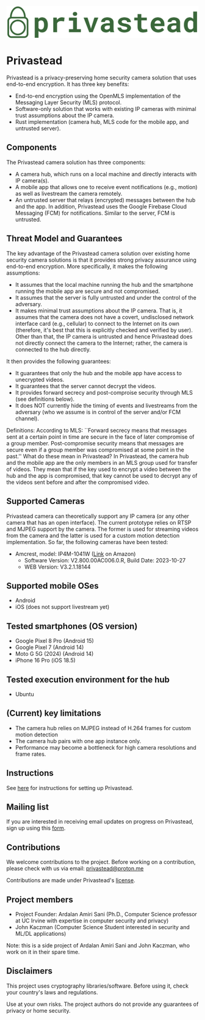 <p align="center">
  <img src="https://github.com/privastead/images/blob/main/banner.svg" alt="Privastead" />
</p>

# Privastead

Privastead is a privacy-preserving home security camera solution that uses end-to-end encryption.
It has three key benefits:

* End-to-end encryption using the OpenMLS implementation of the Messaging Layer Security (MLS) protocol.
* Software-only solution that works with existing IP cameras with minimal trust assumptions about the IP camera.
* Rust implementation (camera hub, MLS code for the mobile app, and untrusted server).

## Components

The Privastead camera solution has three components:

* A camera hub, which runs on a local machine and directly interacts with IP camera(s).
* A mobile app that allows one to receive event notifications (e.g., motion) as well as livestream the camera remotely.
* An untrusted server that relays (encrypted) messages between the hub and the app. In addition, Privastead uses the Google Firebase Cloud Messaging (FCM) for notifications. Similar to the server, FCM is untrusted.

## Threat Model and Guarantees

The key advantage of the Privastead camera solution over existing home security camera solutions is that it provides strong privacy assurance using end-to-end encryption.
More specifically, it makes the following assumptions:

* It assumes that the local machine running the hub and the smartphone running the mobile app are secure and not compromised.
* It assumes that the server is fully untrusted and under the control of the adversary.
* It makes minimal trust assumptions about the IP camera. That is, it assumes that the camera does not have a covert, undisclosed network interface card (e.g., cellular) to connect to the Internet on its own (therefore, it's best that this is explicitly checked and verified by user). Other than that, the IP camera is untrusted and hence Privastead does not directly connect the camera to the Internet; rather, the camera is connected to the hub directly.

It then provides the following guarantees:

* It guarantees that only the hub and the mobile app have access to unecrypted videos.
* It guarantees that the server cannot decrypt the videos.
* It provides forward secrecy and post-comproise security through MLS (see definitions below).
* It does NOT currently hide the timing of events and livestreams from the adversary (who we assume is in control of the server and/or FCM channel).

Definitions: According to MLS: ``Forward secrecy means that messages sent at a certain point in time are secure in the face of later compromise of a group member. Post-compromise security means that messages are secure even if a group member was compromised at some point in the past.''
What do these mean in Privastead?
In Privastead, the camera hub and the mobile app are the only members in an MLS group used for transfer of videos.
They mean that if the key used to encrypt a video between the hub and the app is compromised, that key cannot be used to decrypt any of the videos sent before and after the compromised video.

## Supported Cameras

Privastead camera can theoretically support any IP camera (or any other camera that has an open interface).
The current prototype relies on RTSP and MJPEG support by the camera.
The former is used for streaming videos from the camera and the latter is used for a custom motion detection implementation.
So far, the following cameras have been tested:

* Amcrest, model: IP4M-1041W ([Link](https://www.amazon.com/Amcrest-UltraHD-Security-4-Megapixel-IP4M-1041W/dp/B095XD17K5/) on Amazon)
    * Software Version: V2.800.00AC006.0.R, Build Date: 2023-10-27
    * WEB Version: V3.2.1.18144

## Supported mobile OSes

* Android
* iOS (does not support livestream yet)

## Tested smartphones (OS version)

* Google Pixel 8 Pro (Android 15)
* Google Pixel 7 (Android 14)
* Moto G 5G (2024) (Android 14)
* iPhone 16 Pro (iOS 18.5)

## Tested execution environment for the hub

* Ubuntu

## (Current) key limitations

* The camera hub relies on MJPEG instead of H.264 frames for custom motion detection
* The camera hub pairs with one app instance only.
* Performance may become a bottleneck for high camera resolutions and frame rates.

## Instructions

See [here](HOW_TO.md) for instructions for setting up Privastead.

## Mailing list

If you are interested in receiving email updates on progress on Privastead, sign up using this [form](https://forms.gle/ZNbTZ9QpaG1z9X2S6).

## Contributions

We welcome contributions to the project. Before working on a contribution, please check with us via email: privastead@proton.me

Contributions are made under Privastead's [license](LICENSE).


## Project members

* Project Founder: Ardalan Amiri Sani (Ph.D., Computer Science professor at UC Irvine with expertise in computer security and privacy)
* John Kaczman (Computer Science Student interested in security and ML/DL applications)

Note: this is a side project of Ardalan Amiri Sani and John Kaczman, who work on it in their spare time.

## Disclaimers

This project uses cryptography libraries/software. Before using it, check your country's laws and regulations.

Use at your own risks. The project authors do not provide any guarantees of privacy or home security.